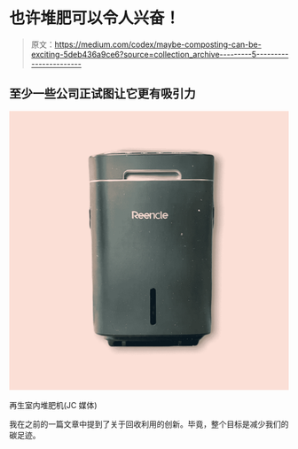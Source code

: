 # 也许堆肥可以令人兴奋！

> 原文：<https://medium.com/codex/maybe-composting-can-be-exciting-5deb436a9ce6?source=collection_archive---------5----------------------->

## 至少一些公司正试图让它更有吸引力

![](img/7fc8e0f3b106fda180406b68aeb3e64c.png)

再生室内堆肥机(JC 媒体)

我在之前的一篇文章中提到了关于回收利用的创新。毕竟，整个目标是减少我们的碳足迹。